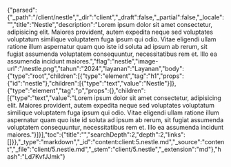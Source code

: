 {"parsed":{"_path":"/client/nestle","_dir":"client","_draft":false,"_partial":false,"_locale":"","title":"Nestle","description":"Lorem ipsum dolor sit amet consectetur, adipisicing elit. Maiores provident, autem expedita neque sed voluptates voluptatum similique voluptatem fuga ipsum qui odio. Vitae eligendi ullam ratione illum aspernatur quam quo iste id soluta ad ipsum ab rerum, sit fugiat assumenda voluptatem consequuntur, necessitatibus rem et. Illo ea assumenda incidunt maiores.","flag":"nestle","image-url":"/nestle.png","tahun":"2024","layanan":"Layanan","body":{"type":"root","children":[{"type":"element","tag":"h1","props":{"id":"nestle"},"children":[{"type":"text","value":"Nestle"}]},{"type":"element","tag":"p","props":{},"children":[{"type":"text","value":"Lorem ipsum dolor sit amet consectetur, adipisicing elit. Maiores provident, autem expedita neque sed voluptates voluptatum similique voluptatem fuga ipsum qui odio. Vitae eligendi ullam ratione illum aspernatur quam quo iste id soluta ad ipsum ab rerum, sit fugiat assumenda voluptatem consequuntur, necessitatibus rem et. Illo ea assumenda incidunt maiores."}]}],"toc":{"title":"","searchDepth":2,"depth":2,"links":[]}},"_type":"markdown","_id":"content:client:5.nestle.md","_source":"content","_file":"client/5.nestle.md","_stem":"client/5.nestle","_extension":"md"},"hash":"Ld7KvfJJmk"}